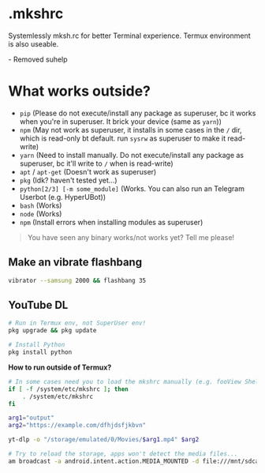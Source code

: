 # .mkshrc
Systemlessly mksh.rc for better Terminal experience. Termux environment is also useable.

<changelog version="2022-05-22">
    - Removed suhelp
</changelog>

# What works outside?
- `pip` (Please do not execute/install any package as superuser, bc it works when you're in superuser. It brick your device (same as `yarn`))
- `npm` (May not work as superuser, it installs in some cases in the `/` dir, which is read-only bt default. run `sysrw` as superuser to make it read-write)
- `yarn` (Need to install manually. Do not execute/install any package as superuser, bc it'll write to `/` when is read-write)
- `apt` / `apt-get` (Doesn't work as superuser)
- `pkg` (Idk? haven't tested yet...)
- `python[2/3] [-m some_module]` (Works. You can also run an Telegram Userbot (e.g. HyperUBot))
- `bash` (Works)
- `node` (Works)
- `npm` (Install errors when installing modules as superuser)

> You have seen any binary works/not works yet? Tell me please!

## Make an vibrate flashbang
```bash
vibrator --samsung 2000 && flashbang 35
```


## YouTube DL
```bash
# Run in Termux env, not SuperUser env!
pkg upgrade && pkg update

# Install Python
pkg install python
```

**How to run outside of Termux?**          
```bash
# In some cases need you to load the mkshrc manually (e.g. fooView Shell Executor)
if [ -f /system/etc/mkshrc ]; then
    . /system/etc/mkshrc
fi

arg1="output"
arg2="https://example.com/dfhjdsfjkbvn"

yt-dlp -o "/storage/emulated/0/Movies/$arg1.mp4" $arg2

# Try to reload the storage, apps won't detect the media files... 
am broadcast -a android.intent.action.MEDIA_MOUNTED -d file:///mnt/sdcard
```
